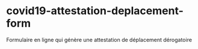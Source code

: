 # covid19-attestation-deplacement-form
Formulaire en ligne qui génère une attestation de déplacement dérogatoire
